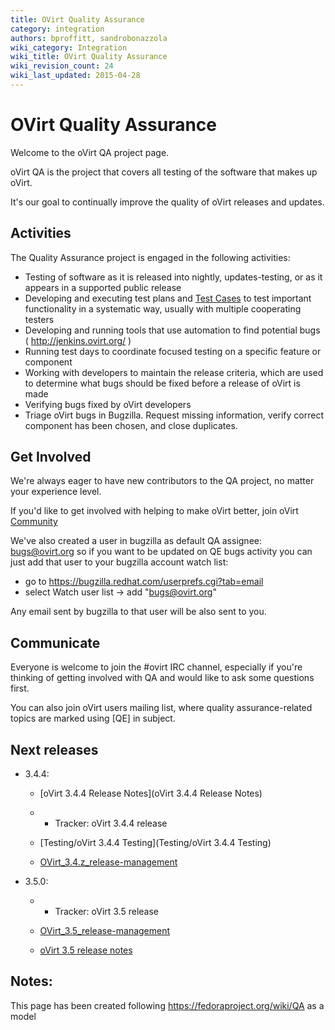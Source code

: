 ```yaml
---
title: OVirt Quality Assurance
category: integration
authors: bproffitt, sandrobonazzola
wiki_category: Integration
wiki_title: OVirt Quality Assurance
wiki_revision_count: 24
wiki_last_updated: 2015-04-28
---
```


# OVirt Quality Assurance

Welcome to the oVirt QA project page.

oVirt QA is the project that covers all testing of the software that makes up oVirt.

It's our goal to continually improve the quality of oVirt releases and updates.

## Activities

The Quality Assurance project is engaged in the following activities:

*   Testing of software as it is released into nightly, updates-testing, or as it appears in a supported public release
*   Developing and executing test plans and [Test Cases](http://www.ovirt.org/Category:TestCase) to test important functionality in a systematic way, usually with multiple cooperating testers
*   Developing and running tools that use automation to find potential bugs ( <http://jenkins.ovirt.org/> )
*   Running test days to coordinate focused testing on a specific feature or component
*   Working with developers to maintain the release criteria, which are used to determine what bugs should be fixed before a release of oVirt is made
*   Verifying bugs fixed by oVirt developers
*   Triage oVirt bugs in Bugzilla. Request missing information, verify correct component has been chosen, and close duplicates.

## Get Involved

We're always eager to have new contributors to the QA project, no matter your experience level.

If you'd like to get involved with helping to make oVirt better, join oVirt [Community](Community)

We've also created a user in bugzilla as default QA assignee: bugs@ovirt.org so if you want to be updated on QE bugs activity you can just add that user to your bugzilla account watch list:

*   go to <https://bugzilla.redhat.com/userprefs.cgi?tab=email>
*   select Watch user list -> add "bugs@ovirt.org"

Any email sent by bugzilla to that user will be also sent to you.

## Communicate

Everyone is welcome to join the #ovirt IRC channel, especially if you're thinking of getting involved with QA and would like to ask some questions first.

You can also join oVirt users mailing list, where quality assurance-related topics are marked using [QE] in subject.

## Next releases

*   3.4.4:
    -   [oVirt 3.4.4 Release Notes](oVirt 3.4.4 Release Notes)
    -   - Tracker: oVirt 3.4.4 release

    -   [Testing/oVirt 3.4.4 Testing](Testing/oVirt 3.4.4 Testing)
    -   [OVirt_3.4.z_release-management](OVirt_3.4.z_release-management)

*   3.5.0:
    -   - Tracker: oVirt 3.5 release

    -   [OVirt_3.5_release-management](OVirt_3.5_release-management)
    -   [oVirt 3.5 release notes](OVirt_3.5_Release_Notes)

## Notes:

This page has been created following <https://fedoraproject.org/wiki/QA> as a model
